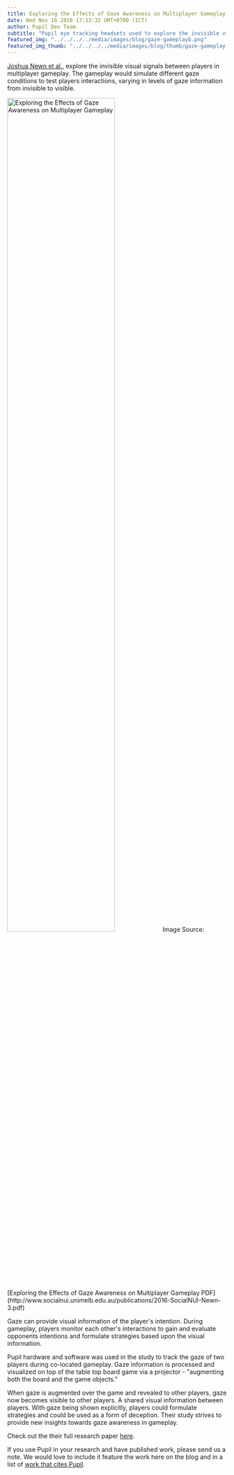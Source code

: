 ```yaml
--- 
title: Exploring the Effects of Gaze Awareness on Multiplayer Gameplay
date: Wed Nov 16 2016 17:13:32 GMT+0700 (ICT) 
author: Pupil Dev Team 
subtitle: "Pupil eye tracking headsets used to explore the invisible visual signals between players in multiplayer games..."
featured_img: "../../../../media/images/blog/gaze-gameplayb.png"
featured_img_thumb: "../../../../media/images/blog/thumb/gaze-gameplay.png"
---
```


[Joshua Newn et al.](http://www.socialnui.unimelb.edu.au/research/social-play/#team), explore the invisible visual signals between players in multiplayer gameplay. The gameplay would simulate different gaze conditions to test players interactions, varying in levels of gaze information from invisible to visible. 

<img src="../../../../media/images/blog/gaze-gameplay.png" style="width: 70%; margin: auto;" class='Feature-image u-padBottom--1' alt="Exploring the Effects of Gaze Awareness on Multiplayer Gameplay">
Image Source: [Exploring the Effects of Gaze Awareness on Multiplayer Gameplay PDF](http://www.socialnui.unimelb.edu.au/publications/2016-SocialNUI-Newn-3.pdf)

Gaze can provide visual information of the player's intention. During gameplay, players monitor each other's interactions to gain and evaluate opponents intentions and formulate strategies based upon the visual information.

Pupil hardware and software was used in the study to track the gaze of two players during co-located gameplay. Gaze information is processed and visualized on top of the table top board game via a projector - "augmenting both the board and the game objects."

When gaze is augmented over the game and revealed to other players, gaze now becomes visible to other players. A shared visual information between players. With gaze being shown explicitly, players could formulate strategies and could be used as a form of deception. Their study strives to provide new insights towards gaze awareness in gameplay.

Check out the their full research paper [here](http://www.socialnui.unimelb.edu.au/publications/2016-SocialNUI-Newn-3.pdf).

If you use Pupil in your research and have published work, please send us a note. We would love to include it feature the work here on the blog and in a list of [work that cites Pupil](https://docs.google.com/spreadsheets/d/1ZD6HDbjzrtRNB4VB0b7GFMaXVGKZYeI0zBOBEEPwvBI/).

